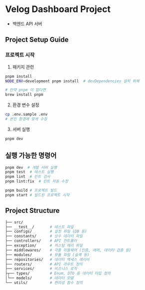 # Velog Dashboard Project

- 백엔드 API 서버

## Project Setup Guide

### 프로젝트 시작

1. 패키지 관련

```bash
pnpm install
NODE_ENV=development pnpm install  # devDependencies 설치 위해

# 만약 pnpm 이 없다면
brew install pnpm
```

2. 환경 변수 설정

```bash
cp .env.sample .env
# 본인 환경에 맞게 수정
```

3. 서버 실행

```bash
pnpm dev
```

## 실행 가능한 명령어

```bash
pnpm dev  # 개발 서버 실행
pnpm test  # 테스트 실행
pnpm lint  # 린트 검사
pnpm lint:fix  # 린트 자동 수정

pnpm build # 프로젝트 빌드
pnpm start # 빌드된 프로젝트 시작
```

## Project Structure

```bash
├── src/
├── __test__/       # 테스트 파일
├── configs/        # 설정 파일 (DB 등)
├── constants/      # 상수 데이터 파일
├── controllers/    # API 컨트롤러
├── exception/      # 커스텀 에러 파일
├── middlewares/    # 각종 미들웨어 (인증, 에러, 데이터 검증 등)
├── modules/        # 모듈 파일 (슬랙 등)
├── repositories/   # 데이터 액세스 레이어
├── routers/        # API 라우트 정의
├── services/       # 비즈니스 로직
├┬── types/         # Enum, DTO 등 데이터 타입 정의
│└── models/        # 데이터 모델
└── utils/          # 편의성 함수 정의
```
